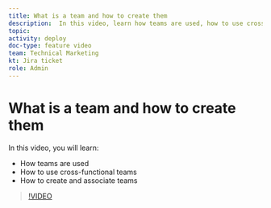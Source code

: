 ```yaml
---
title: What is a team and how to create them
description:  In this video, learn how teams are used, how to use cross-functional teams, and how to create teams.
topic:
activity: deploy
doc-type: feature video
team: Technical Marketing
kt: Jira ticket
role: Admin
---
```

# What is a team and how to create them

In this video, you will learn:

* How teams are used
* How to use cross-functional teams
* How to create and associate teams

>[!VIDEO](https://video.tv.adobe.com/v/335071/?quality=12)
